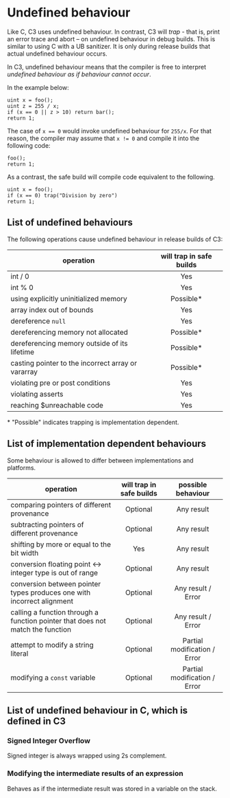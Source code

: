 # Undefined behaviour

Like C, C3 uses undefined behaviour. In contrast, C3 will *trap* - that is, print an error trace and abort – on undefined behaviour in debug builds. This is similar to using C with a UB sanitizer. It is only during release builds that actual undefined behaviour occurs.

In C3, undefined behaviour means that the compiler is free to interpret *undefined behaviour as if behaviour cannot occur*.

In the example below:

```
uint x = foo();
uint z = 255 / x;
if (x == 0 || z > 10) return bar();
return 1;
```

The case of `x == 0` would invoke undefined behaviour for `255/x`. For that reason, 
the compiler may assume that `x != 0` and compile it into the following code: 

```
foo();
return 1;
```

As a contrast, the safe build will compile code equivalent to the following.

```
uint x = foo();
if (x == 0) trap("Division by zero")
return 1;
```

## List of undefined behaviours

The following operations cause undefined behaviour in release builds of C3:

| operation | will trap in safe builds |
| --------- | :----------------------: |
| int / 0 | Yes |
| int % 0 | Yes |
| using explicitly uninitialized memory | Possible* |
| array index out of bounds | Yes |
| dereference `null` | Yes |
| dereferencing memory not allocated | Possible* |
| dereferencing memory outside of its lifetime | Possible* |
| casting pointer to the incorrect array or vararray | Possible* |
| violating pre or post conditions | Yes |
| violating asserts | Yes |
| reaching $unreachable code | Yes |

\* "Possible" indicates trapping is implementation dependent.

## List of implementation dependent behaviours

Some behaviour is allowed to differ between implementations and platforms.

| operation | will trap in safe builds | possible behaviour |
| --------- | :----------------------: | :----------------: |
| comparing pointers of different provenance | Optional | Any result |
| subtracting pointers of different provenance | Optional | Any result |
| shifting by more or equal to the bit width | Yes | Any result |
| conversion floating point <-> integer type is out of range | Optional | Any result |
| conversion between pointer types produces one with incorrect alignment | Optional | Any result / Error  |
| calling a function through a function pointer that does not match the function | Optional | Any result / Error |
| attempt to modify a string literal | Optional | Partial modification / Error |
| modifying a `const` variable | Optional | Partial modification / Error |

## List of undefined behaviour in C, which is defined in C3

### Signed Integer Overflow

Signed integer is always wrapped using 2s complement.

### Modifying the intermediate results of an expression

Behaves as if the intermediate result was stored in a variable on the stack.
